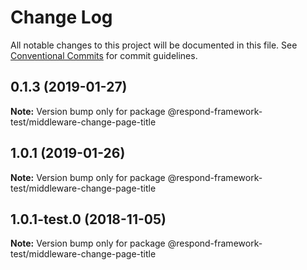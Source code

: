 # Change Log

All notable changes to this project will be documented in this file.
See [Conventional Commits](https://conventionalcommits.org) for commit guidelines.

## 0.1.3 (2019-01-27)

**Note:** Version bump only for package @respond-framework-test/middleware-change-page-title





## 1.0.1 (2019-01-26)

**Note:** Version bump only for package @respond-framework-test/middleware-change-page-title





## 1.0.1-test.0 (2018-11-05)

**Note:** Version bump only for package @respond-framework-test/middleware-change-page-title
